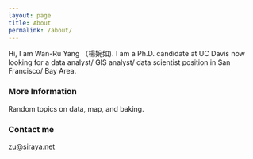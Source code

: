 ```yaml
---
layout: page
title: About
permalink: /about/
---
```


Hi, I am Wan-Ru Yang （楊婉如). 
I am a Ph.D. candidate at UC Davis now looking for a data analyst/ GIS analyst/ data scientist position in San Francisco/ Bay Area. 

### More Information

Random topics on data, map, and baking.


### Contact me

[zu@siraya.net](mailto:zu@siraya.net)
